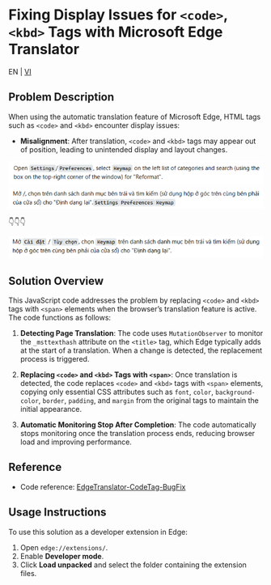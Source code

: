 # Fixing Display Issues for `<code>`, `<kbd>` Tags with Microsoft Edge Translator

EN | [VI](README.md)

## Problem Description

When using the automatic translation feature of Microsoft Edge, HTML tags such as `<code>` and `<kbd>` encounter display
issues:

- **Misalignment**: After translation, `<code>` and `<kbd>` tags may appear out of position, leading to unintended
  display and layout changes.

<img src="assets/code.png" alt="before"/>
<img src="assets/code-nofix.png" alt="before" />

👇👇👇

<img src="assets/code-fix.png" alt="after" />

## Solution Overview

This JavaScript code addresses the problem by replacing `<code>` and `<kbd>` tags with `<span>` elements when the
browser’s translation feature is active. The code functions as follows:

1. **Detecting Page Translation**: The code uses `MutationObserver` to monitor the `_msttexthash` attribute on the
   `<title>` tag, which Edge typically adds at the start of a translation. When a change is detected, the replacement
   process is triggered.

2. **Replacing `<code>` and `<kbd>` Tags with `<span>`**: Once translation is detected, the code replaces `<code>` and
   `<kbd>` tags with `<span>` elements, copying only essential CSS attributes such as `font`, `color`,
   `background-color`, `border`, `padding`, and `margin` from the original tags to maintain the initial appearance.

3. **Automatic Monitoring Stop After Completion**: The code automatically stops monitoring once the translation process
   ends, reducing browser load and improving performance.

## Reference

- Code reference: [EdgeTranslator-CodeTag-BugFix](https://github.com/yqs112358/EdgeTranslator-CodeTag-BugFix)

## Usage Instructions

To use this solution as a developer extension in Edge:

1. Open `edge://extensions/`.
2. Enable **Developer mode**.
3. Click **Load unpacked** and select the folder containing the extension files.